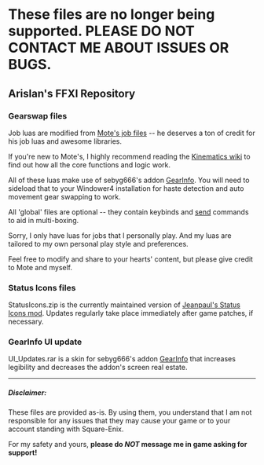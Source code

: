 # These files are no longer being supported. PLEASE DO NOT CONTACT ME ABOUT ISSUES OR BUGS.




## Arislan's FFXI Repository


### Gearswap files

Job luas are modified from [Mote's job files](https://github.com/Kinematics/GearSwap-Jobs) -- he deserves a ton of credit for his job luas and awesome libraries.

If you're new to Mote's, I highly recommend reading the [Kinematics wiki](https://github.com/Kinematics/GearSwap-Jobs/wiki) to find out how all the core functions and logic work.

All of these luas make use of sebyg666's addon [GearInfo](https://github.com/sebyg666/GearInfo).  You will need to sideload that to your Windower4 installation for haste detection and auto movement gear swapping to work.

All 'global' files are optional -- they contain keybinds and [send](https://docs.windower.net/addons/send/) commands to aid in multi-boxing.

Sorry, I only have luas for jobs that I personally play.  And my luas are tailored to my own personal play style and preferences.

Feel free to modify and share to your hearts' content, but please give credit to Mote and myself.

### Status Icons files

StatusIcons.zip is the currently maintained version of [Jeanpaul's Status Icons mod](http://ffxidats.caarrie.com/index.php?action=downloads;sa=view;down=1353).  Updates regularly take place immediately after game patches, if necessary.

### GearInfo UI update

UI_Updates.rar is a skin for sebyg666's addon [GearInfo](https://github.com/sebyg666/GearInfo) that increases legibility and decreases the addon's screen real estate.

---

##### Disclaimer:
These files are provided as-is.  By using them, you understand that I am not responsible for any issues that they may cause your game or to your account standing with Square-Enix.

For my safety and yours, **please do _NOT_ message me in game asking for support!**
